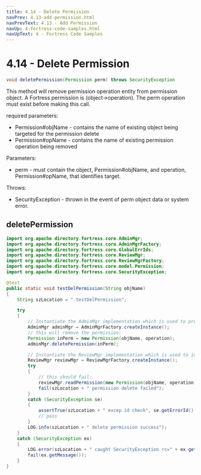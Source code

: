 ```yaml
---
title: 4.14 - Delete Permission
navPrev: 4.13-add-permission.html
navPrevText: 4.13 - Add Permission
navUp: 4-fortress-code-samples.html
navUpText: 4 - Fortress Code Samples
---
```


# 4.14 - Delete Permission

```java
void deletePermission(Permission perm) throws SecurityException
```

This method will remove permission operation entity from permission object. 
A Fortress permission is (object->operation). 
The perm operation must exist before making this call.

required parameters:
- Permission#objName - contains the name of existing object being targeted for the permission delete
- Permission#opName - contains the name of existing permission operation being removed

Parameters:
- perm - must contain the object, Permission#objName, and operation, Permission#opName, that identifies target.

Throws:
- SecurityException - thrown in the event of perm object data or system error.

## deletePermission

```java
import org.apache.directory.fortress.core.AdminMgr;
import org.apache.directory.fortress.core.AdminMgrFactory;
import org.apache.directory.fortress.core.GlobalErrIds;
import org.apache.directory.fortress.core.ReviewMgr;
import org.apache.directory.fortress.core.ReviewMgrFactory;
import org.apache.directory.fortress.core.model.Permission;
import org.apache.directory.fortress.core.SecurityException;

@test
public static void testDelPermission(String objName)
{
    String szLocation = ".testDelPermission";

    try
    {
        // Instantiate the AdminMgr implementation which is used to provision RBAC policies.
        AdminMgr adminMgr = AdminMgrFactory.createInstance();
        // this will remove the permission:
        Permission inPerm = new Permission(objName, operation);
        adminMgr.deletePermission(inPerm);

        // Instantiate the ReviewMgr implementation which is used to interrogate policy information.
        ReviewMgr reviewMgr = ReviewMgrFactory.createInstance();
        try
        {
            // this should fail:
            reviewMgr.readPermission(new Permission(objName, operation));
            fail(szLocation + " permission delete failed");
        }
        catch (SecurityException se)
        {
            assertTrue(szLocation + " excep id check", se.getErrorId() == GlobalErrIds.PERM_OP_NOT_FOUND);
            // pass
        }
        LOG.info(szLocation + " delete permission success");
    }
    catch (SecurityException ex)
    {
        LOG.error(szLocation + " caught SecurityException rc=" + ex.getErrorId() + ", msg=" + ex.getMessage(), ex);
        fail(ex.getMessage());
    }
}
```

